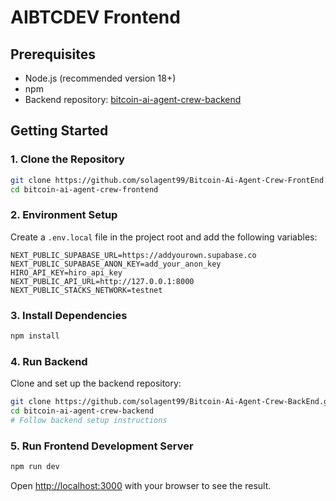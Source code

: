 # AIBTCDEV Frontend

## Prerequisites
- Node.js (recommended version 18+)
- npm
- Backend repository: [bitcoin-ai-agent-crew-backend](https://github.com/solagent99/Bitcoin-Ai-Agent-Crew-BackEnd)

## Getting Started

### 1. Clone the Repository
```bash
git clone https://github.com/solagent99/Bitcoin-Ai-Agent-Crew-FrontEnd.git
cd bitcoin-ai-agent-crew-frontend
```

### 2. Environment Setup
Create a `.env.local` file in the project root and add the following variables:
```
NEXT_PUBLIC_SUPABASE_URL=https://addyourown.supabase.co
NEXT_PUBLIC_SUPABASE_ANON_KEY=add_your_anon_key
HIRO_API_KEY=hiro_api_key
NEXT_PUBLIC_API_URL=http://127.0.0.1:8000
NEXT_PUBLIC_STACKS_NETWORK=testnet
```

### 3. Install Dependencies
```bash
npm install
```

### 4. Run Backend
Clone and set up the backend repository:
```bash
git clone https://github.com/solagent99/Bitcoin-Ai-Agent-Crew-BackEnd.git
cd bitcoin-ai-agent-crew-backend
# Follow backend setup instructions
```

### 5. Run Frontend Development Server
```bash
npm run dev
```

Open [http://localhost:3000](http://localhost:3000) with your browser to see the result.



